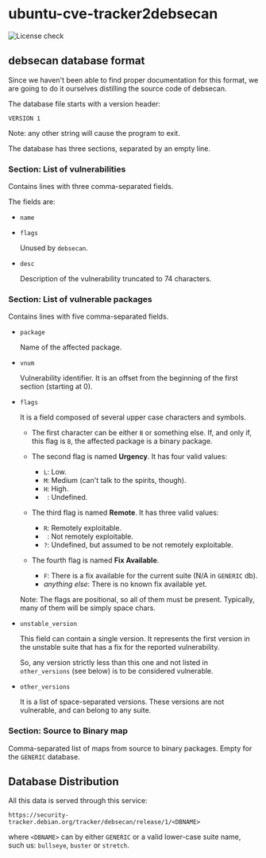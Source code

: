 # ubuntu-cve-tracker2debsecan

![License check](https://github.com/nilp0inter/ubuntu-cve-tracker2debsecan/workflows/License%20check/badge.svg)

## debsecan database format

Since we haven't been able to find proper documentation for this format,
we are going to do it ourselves distilling the source code of debsecan.


The database file starts with a version header:

```
VERSION 1
```

Note: any other string will cause the program to exit.

The database has three sections, separated by an empty line.


### Section: List of vulnerabilities

Contains lines with three comma-separated fields.

The fields are:

* `name`

* `flags`

  Unused by `debsecan`.

* `desc`

  Description of the vulnerability truncated to 74 characters.


### Section: List of vulnerable packages

Contains lines with five comma-separated fields.

* `package`

  Name of the affected package.

* `vnum`

  Vulnerability identifier.  It is an offset from the beginning of the first
  section (starting at 0).

* `flags`

  It is a field composed of several upper case characters and symbols.

  * The first character can be either `B` or something else.  If, and only if,
    this flag is `B`, the affected package is a binary package.

  * The second flag is named **Urgency**.  It has four valid values:
    - `L`: Low.
    - `M`: Medium (can't talk to the spirits, though).
    - `H`: High.
    - ` `: Undefined.

  * The third flag is named **Remote**. It has three valid values:
    - `R`: Remotely exploitable.
    - ` `: Not remotely exploitable.
    - `?`: Undefined, but assumed to be not remotely exploitable.

  * The fourth flag is named **Fix Available**.
    - `F`: There is a fix available for the current suite (N/A in `GENERIC` db).
    - *anything else*: There is no known fix available yet.

  Note: The flags are positional, so all of them must be present.  Typically,
  many of them will be simply space chars.


* `unstable_version`

  This field can contain a single version.  It represents the first version in
  the unstable suite that has a fix for the reported vulnerability.

  So, any version strictly less than this one and not listed in `other_versions`
  (see below) is to be considered vulnerable.


* `other_versions`

  It is a list of space-separated versions.  These versions are not vulnerable,
  and can belong to any suite.


### Section: Source to Binary map

Comma-separated list of maps from source to binary packages.  Empty for the
`GENERIC` database.


## Database Distribution

All this data is served through this service:

```
https://security-tracker.debian.org/tracker/debsecan/release/1/<DBNAME>
```

where `<DBNAME>` can by either `GENERIC` or a valid lower-case suite name, such
us: `bullseye`, `buster` or `stretch`.
